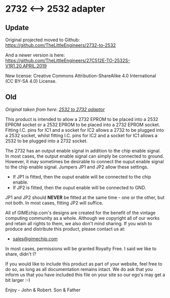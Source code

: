 # 2732 <--> 2532 adapter

## Update

Original projected moved to Github:
https://github.com/TheLittleEngineers/2732-to-2532

And a newer version is here:
https://github.com/TheLittleEngineers/27C512E-TO-2532S-V1R1.20.APRIL.2019

New license: Creative Commons Attribution-ShareAlike 4.0 International (CC BY-SA 4.0) License.

## Old
_Original taken from here: [2532 to 2732 adaptor](http://www.neoncluster.com/aamber_pegasus/Blog/Entries/2010/5/5_2532_to_2732_and_visa_versa_adaptor..html)_

This product is intended to allow a 2732 EPROM to be placed into  a 2532 EPROM socket or a 2532 EPROM to  be  placed  into a 2732 EPROM socket.
Fitting I.C. pins for IC1 and a socket for IC2 allows a 2732 to be plugged into a 2532 socket,
whilst fitting I.C. pins for IC2 and a socket for IC1 allows a 2532 to be plugged  into a 2732 socket.

The 2732 has an output enable signal in addition to the chip enable signal.
In most cases, the output enable signal can simply be connected to ground.
However, it may sometimes be desirable to connect the ouput enable signal to the chip enable signal.
Jumpers JP1 and JP2 allow these settings.

* If JP1 is fitted, then the ouput enable will be connected to the chip enable.
* If JP2 is  fitted,  then  the  ouput enable will be connected to  GND.

JP1  and  JP2  should __NEVER__  be fitted at the same time - one  or the other, but not both. In  most cases, fitting JP2 will  suffice.

All of  GIMEchip.com's designs are created for the benefit of the vintage computing community as a whole.
Although we copyright all of our works and retain all rights to them,  we also  don't mind  sharing.
If you wish to produce and distribute this product, please contact us at:

* sales@gimechip.com

In most cases, permissions will be granted Royalty Free. I said we like to share, didn't I?


If you would like to include this product as part of your  website, feel free to do so,  as  long  as all documentation remains intact.
We do ask that you inform us that you have included  this  file  on your site so our ego's may get  a bit larger :-)

Enjoy - John & Robert. 
Son & Father
